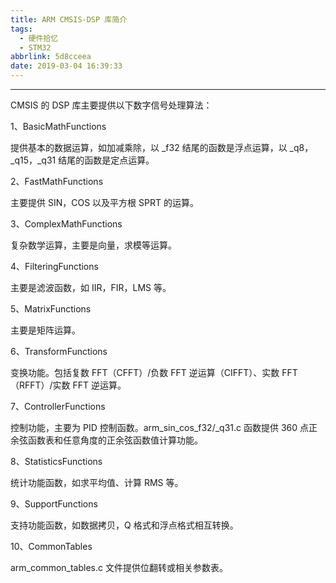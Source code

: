 ```yaml
---
title: ARM CMSIS-DSP 库简介
tags:
  - 硬件拾忆
  - STM32
abbrlink: 5d8cceea
date: 2019-03-04 16:39:33
---
```


---

CMSIS 的 DSP 库主要提供以下数字信号处理算法：



1、BasicMathFunctions

提供基本的数据运算，如加减乘除，以 _f32 结尾的函数是浮点运算，以 _q8，_q15，_q31 结尾的函数是定点运算。

<!--more-->

2、FastMathFunctions

主要提供 SIN，COS 以及平方根 SPRT 的运算。



3、ComplexMathFunctions

复杂数学运算，主要是向量，求模等运算。



4、FilteringFunctions

主要是滤波函数，如 IIR，FIR，LMS 等。



5、MatrixFunctions

主要是矩阵运算。



6、TransformFunctions

变换功能。包括复数 FFT（CFFT）/负数 FFT 逆运算（CIFFT）、实数 FFT（RFFT）/实数 FFT 逆运算。



7、ControllerFunctions

控制功能，主要为 PID 控制函数。arm_sin_cos_f32/_q31.c 函数提供 360 点正余弦函数表和任意角度的正余弦函数值计算功能。



8、StatisticsFunctions

统计功能函数，如求平均值、计算 RMS 等。



9、SupportFunctions

支持功能函数，如数据拷贝，Q 格式和浮点格式相互转换。



10、CommonTables

arm_common_tables.c 文件提供位翻转或相关参数表。
